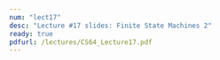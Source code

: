 ```yaml
---
num: "lect17"
desc: "Lecture #17 slides: Finite State Machines 2"
ready: true
pdfurl: /lectures/CS64_Lecture17.pdf
---
```


